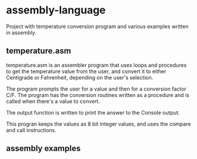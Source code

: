 # assembly-language

 Project with temperature conversion program and various examples written in assembly.

## temperature.asm

temperature.asm is an assembler program that uses loops and procedures to get the temperature value from the user, and convert it to either Centigrade or Fahrenheit, depending on the user's selection.

The program prompts the user for a value and then for a conversion factor C/F. The program has the conversion routines written as a procedure and is called when there's a value to convert.

The output function is written to print the answer to the Console output.

This progran keeps the values as 8 bit integer values, and uses the compare and call instructions.

## assembly examples
